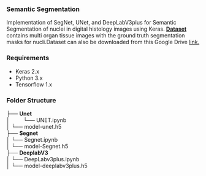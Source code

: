 ### Semantic Segmentation
Implementation of SegNet, UNet, and DeepLabV3plus for Semantic Segmentation of nuclei in digital histology images using Keras. [**Dataset**](https://monuseg.grand-challenge.org/Data/) contains multi organ tissue images with the ground truth segmentation masks for nucli.Dataset can also be downloaded from this Google Drive [link.](https://drive.google.com/open?id=1jeenIeQpt3F1jNeHDelFaVKrnwyk5ewP)
### Requirements
* Keras 2.x
* Python 3.x
* Tensorflow 1.x
### Folder Structure
├── __Unet__    
│ &nbsp;&nbsp;&nbsp;&nbsp;&nbsp;&nbsp;&nbsp;&nbsp;└── UNET.ipynb  
│       └── model-unet.h5  
├── __Segnet__    
│       └── Segnet.ipynb    
│       └── model-Segnet.h5    
├── __DeeplabV3__    
│      └── DeepLabv3plus.ipynb    
│      └── model-deeplabv3plus.h5  
